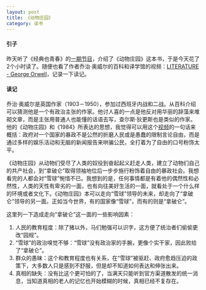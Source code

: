 ```yaml
---
layout: post
title: 《动物庄园》
category: 读书
---
```


#### 引子
昨天听了《经典也青春》的[一期节目](https://podcast.readmoo.com/ohclassics/detail/20210422)，介绍了《动物庄园》这本书，于是今天花了2个小时读了。随便也看了作者乔治·奥威尔的百科和译学馆的视频：[LITERATURE - George Orwell](https://www.youtube.com/watch?v=kvXU3vzHq8E)，记录一下读记。
  
#### 读记
乔治·奥威尔是英国作家（1903－1950），参加过西班牙内战和二战。从百科介绍可以猜测他是一个有政治主张的作家。他讨人喜的一点是他反对用华丽的辞藻来堆砌文章，而是主张用普通人也能懂的话语去写，查尔斯·狄更斯也是类似的作家。他的《动物庄园》和《1984》所表达的思想，我觉得可以用这个[视频](https://www.youtube.com/watch?v=kvXU3vzHq8E)的一句话来概括：政府对一个国家的暴政不是公然的折磨人民或是愚蠢的限制言论自由，而是通过多样的娱乐活动和无脑的新闻报告来哄骗公民，全打着为了自由的口号粉饰太平。

《动物庄园》从动物们受尽了人类的奴役到奋起起义赶走人类，建立了动物们自己的共产社会，到“拿破仑”取得领袖地位后一步步施行粉饰着自由的暴政社会。我想看完的人都会对“雪球”惋惜不已。我想到的是，任何事情都是有着他的偶然性和必然性，人类的天性有卑劣的一面，也有向往美好生活的一面，就看处于一个什么样的环境或者文化下。《动物庄园》本可以走向“雪球”领导的未来，却走向了“拿破仑”领导的另一面。正如当今世界，有的国家像“雪球”，而有的则是“拿破仑”。

这里列一下造成走向“拿破仑”这一面的一些影响因素：
1. 人民的教育程度：除了猪以外，马们勉强可以识字，这方便了统治者们偷偷更改“园规”。
1. “雪球”的政治嗅觉不够：“雪球”没有政治家的手腕，更像个实干家，因此败给了“拿破仑”。
1. 群众的愚昧：这个和教育程度也有关系，在“雪球”被驱赶、政府愈趋压迫的政策下，大多数人只是感到不舒服，但是却不知道如何表达和伸张出来。
1. 真相的缺失：没有比这个更可怕的了，当满天只能听到官方渠道散发的统一消息，当知道真相的老人的记忆也开始模糊的时候，真相已经不复存在。
 


























